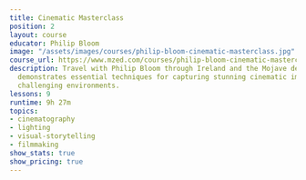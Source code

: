 ```yaml
---
title: Cinematic Masterclass
position: 2
layout: course
educator: Philip Bloom
image: "/assets/images/courses/philip-bloom-cinematic-masterclass.jpg"
course_url: https://www.mzed.com/courses/philip-bloom-cinematic-masterclass
description: Travel with Philip Bloom through Ireland and the Mojave desert as he
  demonstrates essential techniques for capturing stunning cinematic images in various
  challenging environments.
lessons: 9
runtime: 9h 27m
topics:
- cinematography
- lighting
- visual-storytelling
- filmmaking
show_stats: true
show_pricing: true
---
```


